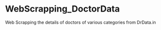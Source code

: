 # WebScrapping_DoctorData
Web Scrapping the details of doctors of various categories from DrData.in
